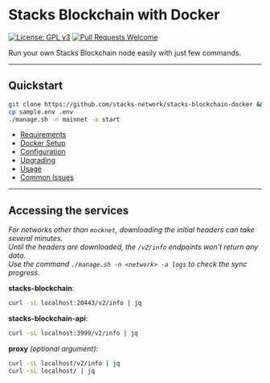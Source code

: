 # Stacks Blockchain with Docker

[![License: GPL v3](https://img.shields.io/badge/License-GPLv3-blue.svg)](https://www.gnu.org/licenses/gpl-3.0)
[![Pull Requests Welcome](https://img.shields.io/badge/PRs-welcome-brightgreen.svg?style=flat)](http://makeapullrequest.com)

Run your own Stacks Blockchain node easily with just few commands.

---

## Quickstart

```bash
git clone https://github.com/stacks-network/stacks-blockchain-docker && cd stacks-blockchain-docker
cp sample.env .env
./manage.sh -n mainnet -a start
```

- [Requirements](./docs/requirements.md)
- [Docker Setup](./docs/docker.md)
- [Configuration](./docs/config.md)
- [Upgrading](./docs/upgrade.md)
- [Usage](./docs/usage.md)
- [Common Issues](./docs/issues.md)

---

## Accessing the services

_For networks other than `mocknet`, downloading the initial headers can take several minutes. \
Until the headers are downloaded, the `/v2/info` endpoints won't return any data. \
Use the command `./manage.sh -n <network> -a logs` to check the sync progress._

**stacks-blockchain**:

```bash
curl -sL localhost:20443/v2/info | jq
```

**stacks-blockchain-api**:

```bash
curl -sL localhost:3999/v2/info | jq
```

**proxy** _(optional argument)_:

```bash
curl -sL localhost/v2/info | jq
curl -sL localhost/ | jq
```
